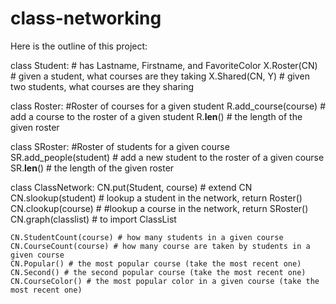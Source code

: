 # class-networking

Here is the outline of this project:

class Student: # has Lastname, Firstname, and FavoriteColor
	X.Roster(CN)  # given a student, what courses are they taking
	X.Shared(CN, Y)  # given two students, what courses are they sharing

class Roster:  #Roster of courses for a given student
	R.add_course(course) # add a course to the roster of a given student
	R.__len__() # the length of the given roster

class SRoster: #Roster of students for a given course
	SR.add_people(student) # add a new student to the roster of a given course
	SR.__len__() # the length of the given roster

class ClassNetwork:
	CN.put(Student, course) # extend CN
	CN.slookup(student) # lookup a student in the network, return Roster()
	CN.clookup(course) # #lookup a course in the network, return SRoster()
	CN.graph(classlist) # to import ClassList

	CN.StudentCount(course) # how many students in a given course
	CN.CourseCount(course) # how many course are taken by students in a given course
	CN.Popular() # the most popular course (take the most recent one)
	CN.Second() # the second popular course (take the most recent one)
	CN.CourseColor() # the most popular color in a given course (take the most recent one)
